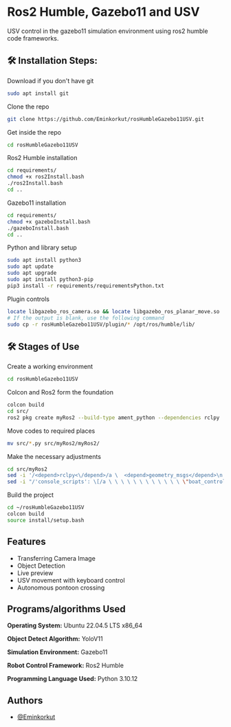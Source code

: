 
# Ros2 Humble, Gazebo11 and USV

USV control in the gazebo11 simulation environment using ros2 humble code frameworks.

<h2>🛠️ Installation Steps:</h2>

<p1>Download if you don't have git</p1>
```bash
sudo apt install git
```

<p1>Clone the repo</p1>
```bash
git clone https://github.com/Eminkorkut/rosHumbleGazebo11USV.git
```

<p1>Get inside the repo</p1>
```bash
cd rosHumbleGazebo11USV
```

<p1>Ros2 Humble installation</p1>
```bash
cd requirements/
chmod +x ros2Install.bash
./ros2Install.bash
cd ..
```

<p1>Gazebo11 installation</p1>
```bash
cd requirements/
chmod +x gazeboInstall.bash
./gazeboInstall.bash
cd ..
```

<p1>Python and library setup</p1>
```bash
sudo apt install python3
sudo apt update
sudo apt upgrade
sudo apt install python3-pip
pip3 install -r requirements/requirementsPython.txt
```

<p1>Plugin controls</p1>
```bash
locate libgazebo_ros_camera.so && locate libgazebo_ros_planar_move.so
# If the output is blank, use the following command
sudo cp -r rosHumbleGazebo11USV/plugin/* /opt/ros/humble/lib/
```

<h2>🛠️ Stages of Use</h2>

<p1>Create a working environment</p1>
```bash
cd rosHumbleGazebo11USV
```

<p1>Colcon and Ros2 form the foundation</p1>
```bash
colcon build
cd src/
ros2 pkg create myRos2 --build-type ament_python --dependencies rclpy
```

<p1>Move codes to required places</p1>
```bash
mv src/*.py src/myRos2/myRos2/
```

<p1>Make the necessary adjustments</p1>
```bash
cd src/myRos2
sed -i '/<depend>rclpy<\/depend>/a \  <depend>geometry_msgs</depend>\n  <depend>threading</depend>\n  <depend>pynput</depend>\n  <depend>cv2</depend>\n  <depend>cv_bridge</depend>\n  <depend>sensor_msgs</depend>\n  <depend>ultralytics</depend>\n  <depend>numpy</depend>' package.xml
sed -i "/'console_scripts': \[/a \ \ \ \ \ \ \ \ \ \ \ \ \"boat_control_with_keyboard = myRos2.boat_control_with_keyboard:main\",\n\ \ \ \ \ \ \ \ \ \ \ \ \"transfer_camera_frame = myRos2.transfer_camera_frame:main\",\n\ \ \ \ \ \ \ \ \ \ \ \ \"autonomous_boat_movement = myRos2.autonomous_boat_movement:main\"," setup.py
```

<p1>Build the project</p1>
```bash
cd ~/rosHumbleGazebo11USV
colcon build
source install/setup.bash 
```


## Features

- Transferring Camera Image
- Object Detection
- Live preview
- USV movement with keyboard control
- Autonomous pontoon crossing


## Programs/algorithms Used

**Operating System:** Ubuntu 22.04.5 LTS x86_64 

**Object Detect Algorithm:** YoloV11

**Simulation Environment:** Gazebo11

**Robot Control Framework:** Ros2 Humble

**Programming Language Used:** Python 3.10.12


  
## Authors

- [@Eminkorkut](https://github.com/Eminkorkut)

  


    
